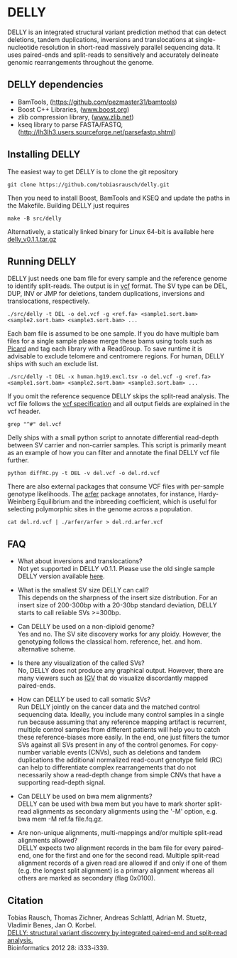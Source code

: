 DELLY
=====

DELLY is an integrated structural variant prediction method that can detect deletions, tandem duplications, inversions and translocations
at single-nucleotide resolution in short-read massively parallel sequencing data. It uses paired-ends and split-reads to sensitively and accurately
delineate genomic rearrangements throughout the genome.


DELLY dependencies
------------------

* BamTools, (https://github.com/pezmaster31/bamtools)
* Boost C++ Libraries, (www.boost.org)
* zlib compression library, (www.zlib.net)
* kseq library to parse FASTA/FASTQ, (http://lh3lh3.users.sourceforge.net/parsefastq.shtml)

Installing DELLY
----------------

The easiest way to get DELLY is to clone the git repository

`git clone https://github.com/tobiasrausch/delly.git`

Then you need to install Boost, BamTools and KSEQ and update the paths in the Makefile.
Building DELLY just requires

`make -B src/delly`

Alternatively, a statically linked binary for Linux 64-bit is available here [delly_v0.1.1.tar.gz](http://www.embl.de/~rausch/delly_v0.1.1.tar.gz)


Running DELLY
-------------

DELLY just needs one bam file for every sample and the reference genome to identify split-reads. The output is in [vcf](http://vcftools.sourceforge.net/) format.
The SV type can be DEL, DUP, INV or JMP for deletions, tandem duplications, inversions and translocations, respectively.

`./src/delly -t DEL -o del.vcf -g <ref.fa> <sample1.sort.bam> <sample2.sort.bam> <sample3.sort.bam> ...`

Each bam file is assumed to be one sample. If you do have multiple bam files for a single sample please merge these bams using tools such as [Picard](http://picard.sourceforge.net/) and tag each library with a ReadGroup. To save runtime it is advisable to exclude telomere and centromere regions. For human, DELLY ships with such an exclude list.

`./src/delly -t DEL -x human.hg19.excl.tsv -o del.vcf -g <ref.fa> <sample1.sort.bam> <sample2.sort.bam> <sample3.sort.bam> ...`

If you omit the reference sequence DELLY skips the split-read analysis. The vcf file follows the [vcf specification](http://vcftools.sourceforge.net/specs.html) and all output fields are explained in the vcf header.

`grep "^#" del.vcf`

Delly ships with a small python script to annotate differential read-depth between SV carrier and non-carrier samples. This script is primarily meant as an example of how you can filter and annotate the final DELLY vcf file further. 

`python diffRC.py -t DEL -v del.vcf -o del.rd.vcf`

There are also external packages that consume VCF files with per-sample genotype likelihoods. The [arfer](https://github.com/ekg/arfer) package annotates, for instance, Hardy-Weinberg Equilibrium and the inbreeding coefficient, which is useful for selecting polymorphic sites in the genome across a population.

`cat del.rd.vcf | ./arfer/arfer > del.rd.arfer.vcf`


FAQ
---
* What about inversions and translocations?  
Not yet supported in DELLY v0.1.1. Please use the old single sample DELLY version available [here](http://www.embl.de/~rausch/delly.html).

* What is the smallest SV size DELLY can call?  
This depends on the sharpness of the insert size distribution. For an insert size of 200-300bp with a 20-30bp standard deviation, DELLY starts to call reliable SVs >=300bp.

* Can DELLY be used on a non-diploid genome?  
Yes and no. The SV site discovery works for any ploidy. However, the genotyping follows the classical hom. reference, het. and hom. alternative scheme.

* Is there any visualization of the called SVs?  
No, DELLY does not produce any graphical output. However, there are many viewers such as [IGV](http://www.broadinstitute.org/igv/) that do visualize discordantly mapped paired-ends.

* How can DELLY be used to call somatic SVs?  
Run DELLY jointly on the cancer data and the matched control sequencing data. Ideally, you include many control samples in a single run because assuming that any reference mapping artifact is recurrent, multiple control samples from different patients will help you to catch these reference-biases more easily. In the end, one just filters the tumor SVs against all SVs present in any of the control genomes. For copy-number variable events (CNVs), such as deletions and tandem duplications the additional normalized read-count genotype field (RC) can help to differentiate complex rearrangements that do not necessarily show a read-depth change from simple CNVs that have a supporting read-depth signal.

* Can DELLY be used on bwa mem alignments?  
DELLY can be used with bwa mem but you have to mark shorter split-read alignments as secondary alignments using the '-M' option, e.g. bwa mem -M ref.fa file.fq.gz.

* Are non-unique alignments, multi-mappings and/or multiple split-read alignments allowed?  
DELLY expects two alignment records in the bam file for every paired-end, one for the first and one for the second read. Multiple split-read alignment records of a given read are allowed if and only if one of them (e.g. the longest split alignment) is a primary alignment whereas all others are marked as secondary (flag 0x0100).


Citation
--------

Tobias Rausch, Thomas Zichner, Andreas Schlattl, Adrian M. Stuetz, Vladimir Benes, Jan O. Korbel.  
[DELLY: structural variant discovery by integrated paired-end and split-read analysis.](http://bioinformatics.oxfordjournals.org/content/28/18/i333.abstract)  
Bioinformatics 2012 28: i333-i339.
